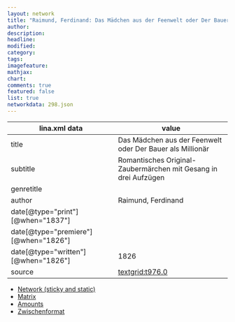 ```yaml
---
layout: network
title: "Raimund, Ferdinand: Das Mädchen aus der Feenwelt oder Der Bauer als Millionär (1826)"
author:
description:
headline:
modified:
category:
tags:
imagefeature: 
mathjax: 
chart: 
comments: true
featured: false
list: true
networkdata: 298.json
---
```

lina.xml data  | value
------------- | -------------
title|Das Mädchen aus der Feenwelt oder Der Bauer als Millionär
subtitle|Romantisches Original-Zaubermärchen mit Gesang in drei Aufzügen
genretitle|
author|Raimund, Ferdinand
date[@type="print"][@when="1837"]|
date[@type="premiere"][@when="1826"]|
date[@type="written"][@when="1826"]|1826
source|[textgrid:t976.0](https://textgridlab.org/1.0/tgcrud-public/rest/textgrid:t976.0/data)



* [Network (sticky and static)](/linas/network298)
* [Matrix](/linas/matrix298)
* [Amounts](/linas/amount298)
* [Zwischenformat](/linas/lina298 )
